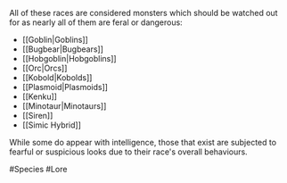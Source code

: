 All of these races are considered monsters which should be watched out for as nearly all of them are feral or dangerous:
- [[Goblin|Goblins]]
- [[Bugbear|Bugbears]]
- [[Hobgoblin|Hobgoblins]]
- [[Orc|Orcs]]
- [[Kobold|Kobolds]]
- [[Plasmoid|Plasmoids]]
- [[Kenku]]
- [[Minotaur|Minotaurs]]
- [[Siren]]
- [[Simic Hybrid]]

While some do appear with intelligence, those that exist are subjected to fearful or suspicious looks due to their race's overall behaviours.

#Species #Lore